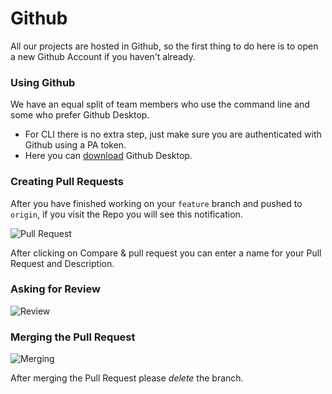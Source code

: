 # Github

All our projects are hosted in Github, so the first thing to do here is to open a new Github Account if you haven't already.

### Using Github

We have an equal split of team members who use the command line and some who prefer Github Desktop.

- For CLI there is no extra step, just make sure you are authenticated with Github using a PA token.
- Here you can [download](https://desktop.github.com/) Github Desktop.

### Creating Pull Requests

After you have finished working on your `feature` branch and pushed to `origin`, if you visit the Repo you will see this notification.

![Pull Request](/images/git_1.png)

After clicking on Compare & pull request you can enter a name for your Pull Request and Description.

### Asking for Review

![Review](/images/git_2.png)

### Merging the Pull Request

![Merging](/images/git_3.png)

After merging the Pull Request please _delete_ the branch.
